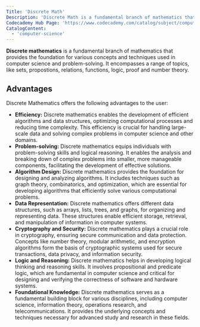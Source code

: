 ```yaml
---
Title: 'Discrete Math'
Description: 'Discrete Math is a fundamental branch of mathematics that provides the foundation for various concepts and techniques used in computer science and problem-solving. It encompasses a range of topics, like sets, propostions, relations, functions, logic, proof and number theory.'
Codecademy Hub Page: 'https://www.codecademy.com/catalog/subject/computer-science'
CatalogContent:
  - 'computer-science'
---
```


**Discrete mathematics** is a fundamental branch of mathematics that provides the foundation for various concepts and techniques used in computer science and problem-solving. It encompasses a range of topics, like sets, propostions, relations, functions, logic, proof and number theory.

## Advantages

Discrete Mathematics offers the following advantages to the user:

- **Efficiency:** Discrete mathematics enables the development of efficient algorithms and data structures, optimizing computational processes and reducing time complexity. This efficiency is crucial for handling large-scale data and solving complex problems in computer science and other domains. 
- **Problem-solving:** Discrete mathematics equips individuals with problem-solving skills and logical reasoning. It enables the analysis and breaking down of complex problems into smaller, more manageable components, facilitating the development of effective solutions. 
- **Algorithm Design:** Discrete mathematics provides the foundation for designing and analyzing algorithms. It includes techniques such as graph theory, combinatorics, and optimization, which are essential for developing algorithms that efficiently solve various computational problems. 
- **Data Representation:** Discrete mathematics offers different data structures, such as arrays, lists, trees, and graphs, for organizing and representing data. These structures enable efficient storage, retrieval, and manipulation of information in computer systems. 
- **Cryptography and Security:** Discrete mathematics plays a crucial role in cryptography, ensuring secure communication and data protection. Concepts like number theory, modular arithmetic, and encryption algorithms form the basis of cryptographic systems used for secure transactions, data privacy, and information security. 
- **Logic and Reasoning:** Discrete mathematics helps in developing logical thinking and reasoning skills. It involves propositional and predicate logic, which are fundamental in computer science and critical for designing and verifying the correctness of software and hardware systems. 
- **Foundational Knowledge:** Discrete mathematics serves as a fundamental building block for various disciplines, including computer science, information theory, operations research, and telecommunications. It provides the underlying concepts and techniques necessary for advanced study and research in these fields. 